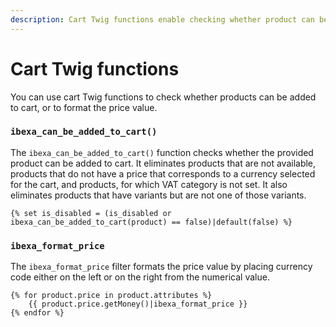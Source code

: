 ```yaml
---
description: Cart Twig functions enable checking whether product can be added to cart and formatting the price.
---
```


# Cart Twig functions

You can use cart Twig functions to check whether products can be added to cart, or to format the price value.

### `ibexa_can_be_added_to_cart()`

The `ibexa_can_be_added_to_cart()` function checks whether the provided product can be added to cart. It eliminates products that are not available, products that do not have a price that corresponds to a currency selected for the cart, and products, for which VAT category is not set. It also eliminates products that have variants but are not one of those variants. 

``` html+twig
{% set is_disabled = (is_disabled or ibexa_can_be_added_to_cart(product) == false)|default(false) %}
```

### `ibexa_format_price`

The `ibexa_format_price` filter formats the price value by placing currency code 
either on the left or on the right from the numerical value.

``` html+twig
{% for product.price in product.attributes %}
    {{ product.price.getMoney()|ibexa_format_price }}
{% endfor %}
```
